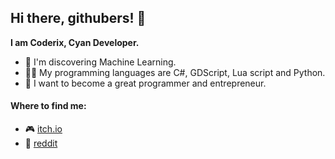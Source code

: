 ## Hi there, githubers! 👋
**I am Coderix, Cyan Developer.**
- 🔭 I'm discovering Machine Learning.
- 👨‍💻 My programming languages are C#, GDScript, Lua script and Python.
- 🌱 I want to become a great programmer and entrepreneur.
#### Where to find me:
- 🎮 [itch.io](https://cyandeveloper.itch.io/)
- 🔴 [reddit](https://www.reddit.com/user/CyanCoderix/)
<!--
**cyancoderix/cyancoderix** is a ✨ _special_ ✨ repository because its `README.md` (this file) appears on your GitHub profile.

Here are some ideas to get you started:

- 🔭 I’m currently working on ...
- 🌱 I’m currently learning ...
- 👯 I’m looking to collaborate on ...
- 🤔 I’m looking for help with ...
- 💬 Ask me about ...
- 📫 How to reach me: ...
- 😄 Pronouns: ...
- ⚡ Fun fact: ...
-->
